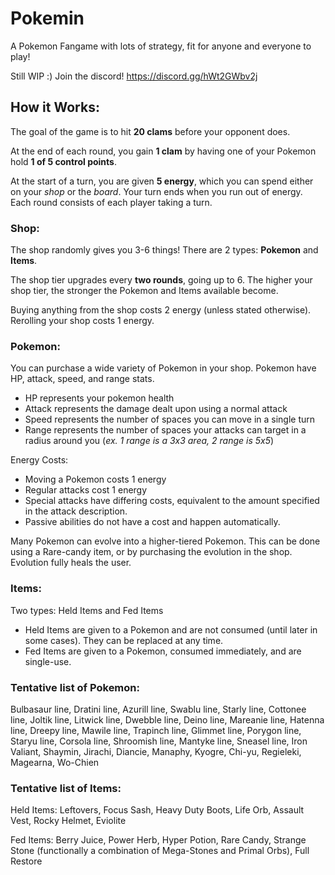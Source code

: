 # Pokemin
 
A Pokemon Fangame with lots of strategy, fit for anyone and everyone to play!

Still WIP :)
Join the discord! https://discord.gg/hWt2GWbv2j

## How it Works:

The goal of the game is to hit **20 clams** before your opponent does.

At the end of each round, you gain **1 clam** by having one of your Pokemon hold **1 of 5 control points**. 

At the start of a turn, you are given **5 energy**, which you can spend either on your *shop* or the *board*.  Your turn ends when you run out of energy. Each round consists of each player taking a turn. 

### Shop: 

The shop randomly gives you 3-6 things! There are 2 types: **Pokemon** and **Items**. 

The shop tier upgrades every **two rounds**, going up to 6. The higher your shop tier, the stronger the Pokemon and Items available become.

Buying anything from the shop costs 2 energy (unless stated otherwise). Rerolling your shop costs 1 energy.

### Pokemon: 

You can purchase a wide variety of Pokemon in your shop.
Pokemon have HP, attack, speed, and range stats.
- HP represents your pokemon health
- Attack represents the damage dealt upon using a normal attack
- Speed represents the number of spaces you can move in a single turn
- Range represents the number of spaces your attacks can target in a radius around you (*ex. 1 range is a 3x3 area, 2 range is 5x5*)
  
Energy Costs:
- Moving a Pokemon costs 1 energy
- Regular attacks cost 1 energy
- Special attacks have differing costs, equivalent to the amount specified in the attack description.
- Passive abilities do not have a cost and happen automatically.

Many Pokemon can evolve into a higher-tiered Pokemon. This can be done using a Rare-candy item, or by purchasing the evolution in the shop. Evolution fully heals the user.

### Items:

Two types: Held Items and Fed Items
- Held Items are given to a Pokemon and are not consumed (until later in some cases). They can be replaced at any time.
- Fed Items are given to a Pokemon, consumed immediately, and are single-use.

### Tentative list of Pokemon:

Bulbasaur line, Dratini line, Azurill line, Swablu line, Starly line, Cottonee line, Joltik line, Litwick line, Dwebble line, Deino line, Mareanie line, Hatenna line, Dreepy line, Mawile line, Trapinch line, Glimmet line, Porygon line, Staryu line, Corsola line, Shroomish line, Mantyke line, Sneasel line, Iron Valiant, Shaymin, Jirachi, Diancie, Manaphy, Kyogre, Chi-yu, Regieleki, Magearna, Wo-Chien

### Tentative list of Items:

Held Items: Leftovers, Focus Sash, Heavy Duty Boots, Life Orb, Assault Vest, Rocky Helmet, Eviolite

Fed Items: Berry Juice, Power Herb, Hyper Potion, Rare Candy, Strange Stone (functionally a combination of Mega-Stones and Primal Orbs), Full Restore

